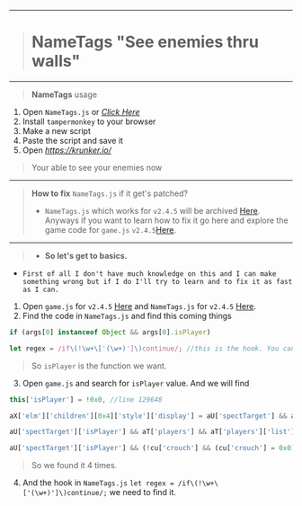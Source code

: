 __________________________________
># NameTags "See enemies thru walls"
__________________________________
>**NameTags** usage
1. Open `NameTags.js` or *[Click Here](https://raw.githubusercontent.com/ZaResX/KrunkerZares/master/TamperMonkey/SeeNameTags/NameTags.js)*
2. Install `tampermonkey` to your browser
3. Make a new script
4. Paste the script and save it
5. Open *https://krunker.io/*
>Your able to see your enemies now
__________________________________
>**How to fix** `NameTags.js` if it get's patched?
>- `NameTags.js` which works for `v2.4.5` will be archived [Here](https://github.com/ZaResX/KrunkerZares/releases/download/2.4.5.0/NameTags.js). Anyways if you want to learn how to fix it go here and explore the game code for `game.js` `v2.4.5`[Here](https://github.com/ZaResX/KrunkerZares/blob/master/explore/game.js/version/2.4.5.js). 
__________________________________
>- **So let's get to basics.**
- `First of all I don't have much knowledge on this and I can make something wrong but if I do I'll try to learn and to fix it as fast as I can.`
1. Open `game.js` for `v2.4.5` [Here](https://github.com/ZaResX/KrunkerZares/blob/master/explore/game.js/version/2.4.5.js) and `NameTags.js` for `v2.4.5` [Here](https://github.com/ZaResX/KrunkerZares/releases/download/2.4.5.0/NameTags.js).
2. Find the code in `NameTags.js` and find this coming things
```js 
if (args[0] instanceof Object && args[0].isPlayer)
```
```js
let regex = /if\(!\w+\['(\w+)']\)continue/; //this is the hook. You can look to change it if it's broken
```
>So `isPlayer` is the function we want.
3. Open `game.js` and search for `isPlayer` value. And we will find
```js
this['isPlayer'] = !0x0, //line 129648
```
```js
aX['elm']['children'][0x4]['style']['display'] = aU['spectTarget'] && aU['spectTarget']['isPlayer'] && aU['spectTarget']['sid'] == aX['player']['sid'] ? 'inline-block' : //line 137559
```
```js
aU['spectTarget']['isPlayer'] && aT['players'] && aT['players']['list'] && 0x0 > aT['players']['list']['indexOf'](aU['spectTarget'])) //line 138279
```
```js
aU['spectTarget']['isPlayer'] && (!cu['crouch'] && (cu['crouch'] = 0x0), //line 138300
```
>So we found it 4 times.
4. And the hook in `NameTags.js` `let regex = /if\(!\w+\['(\w+)']\)continue/;` we need to find it.

